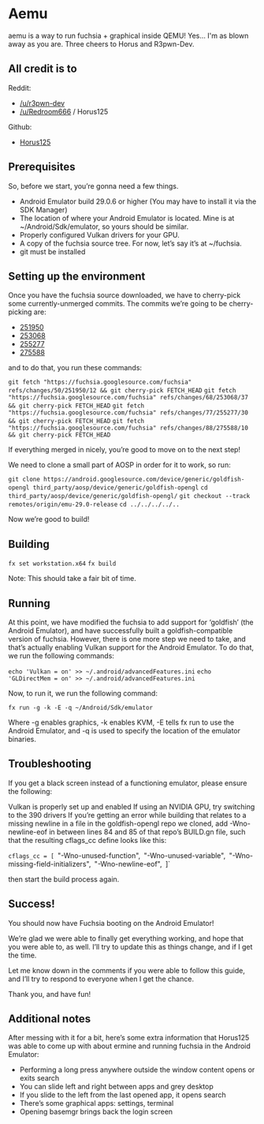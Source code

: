 # Aemu
aemu is a way to run fuchsia + graphical inside QEMU! Yes... I'm as blown away as you are. Three cheers to Horus and R3pwn-Dev.

## All credit is to

Reddit:
* [/u/r3pwn-dev](https://www.reddit.com/u/r3pwn-dev)
* [/u/Redroom666](https://www.reddit.com/user/Redroom666) / Horus125

Github:
* [Horus125](https://github.com/Horus125)

## Prerequisites
So, before we start, you’re gonna need a few things.

* Android Emulator build 29.0.6 or higher (You may have to install it via the SDK Manager)
* The location of where your Android Emulator is located. Mine is at ~/Android/Sdk/emulator, so yours should be similar.
* Properly configured Vulkan drivers for your GPU.
* A copy of the fuchsia source tree. For now, let’s say it’s at ~/fuchsia.
* git must be installed

## Setting up the environment
Once you have the fuchsia source downloaded, we have to cherry-pick some currently-unmerged commits. The commits we’re going to be cherry-picking are:

* [251950](https://fuchsia-review.googlesource.com/c/fuchsia/+/251950)
* [253068](https://fuchsia-review.googlesource.com/c/fuchsia/+/253068)
* [255277](https://fuchsia-review.googlesource.com/c/fuchsia/+/255277)
* [275588](https://fuchsia-review.googlesource.com/c/fuchsia/+/275588)

and to do that, you run these commands:

`git fetch "https://fuchsia.googlesource.com/fuchsia" refs/changes/50/251950/12 && git cherry-pick FETCH_HEAD`
`git fetch "https://fuchsia.googlesource.com/fuchsia" refs/changes/68/253068/37 && git cherry-pick FETCH_HEAD`
`git fetch "https://fuchsia.googlesource.com/fuchsia" refs/changes/77/255277/30 && git cherry-pick FETCH_HEAD`
`git fetch "https://fuchsia.googlesource.com/fuchsia" refs/changes/88/275588/10 && git cherry-pick FETCH_HEAD`

If everything merged in nicely, you’re good to move on to the next step!

We need to clone a small part of AOSP in order for it to work, so run:

`git clone https://android.googlesource.com/device/generic/goldfish-opengl third_party/aosp/device/generic/goldfish-opengl`
`cd third_party/aosp/device/generic/goldfish-opengl/`
`git checkout --track remotes/origin/emu-29.0-release`
`cd ../../../../..`

Now we’re good to build!

## Building
`fx set workstation.x64`
`fx build`

Note: This should take a fair bit of time.

## Running
At this point, we have modified the fuchsia to add support for ‘goldfish’ (the Android Emulator), and have successfully built a 
goldfish-compatible version of fuchsia. However, there is one more step we need to take, and that’s actually enabling Vulkan support 
for the Android Emulator. To do that, we run the following commands:

`echo 'Vulkan = on' >> ~/.android/advancedFeatures.ini`
`echo 'GLDirectMem = on' >> ~/.android/advancedFeatures.ini`

Now, to run it, we run the following command:

`fx run -g -k -E -q ~/Android/Sdk/emulator`

Where -g enables graphics, -k enables KVM, -E tells fx run to use the Android Emulator, and -q is used to specify the location of the emulator binaries.

## Troubleshooting
If you get a black screen instead of a functioning emulator, please ensure the following:

Vulkan is properly set up and enabled
If using an NVIDIA GPU, try switching to the 390 drivers
If you’re getting an error while building that relates to a missing newline in a file in the goldfish-opengl repo we cloned, add -Wno-newline-eof in between lines 84 and 85 of that repo’s BUILD.gn file, such that the resulting cflags_cc define looks like this:

  `cflags_cc = [
    `"-Wno-unused-function",`
    `"-Wno-unused-variable",`
    `"-Wno-missing-field-initializers",`
    `"-Wno-newline-eof",`
  `]`

then start the build process again.

## Success!

You should now have Fuchsia booting on the Android Emulator!

We’re glad we were able to finally get everything working, and hope that you were able to, as well. I’ll try to update this as things change, and if I get the time.

Let me know down in the comments if you were able to follow this guide, and I’ll try to respond to everyone when I get the chance.

Thank you, and have fun!

## Additional notes
After messing with it for a bit, here’s some extra information that Horus125 was able to come up with about ermine and running fuchsia in the Android Emulator:

* Performing a long press anywhere outside the window content opens or exits search
* You can slide left and right between apps and grey desktop
* If you slide to the left from the last opened app, it opens search
* There’s some graphical apps: settings, terminal
* Opening basemgr brings back the login screen
